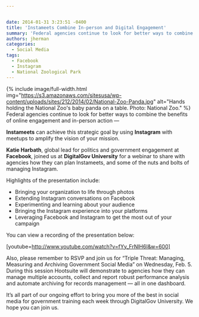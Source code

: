 ```yaml
---


date: 2014-01-31 3:23:51 -0400
title: 'Instameets Combine In-person and Digital Engagement'
summary: 'Federal agencies continue to look for better ways to combine the benefits of online engagement and in-person action &amp;#8212; Instameets can achieve this strategic goal by using Instagram with meetups to amplify the vision of your mission. Katie Harbath, global'
authors: jherman
categories:
  - Social Media
tags:
  - Facebook
  - Instagram
  - National Zoological Park
---
```


{% include image/full-width.html img="https://s3.amazonaws.com/sitesusa/wp-content/uploads/sites/212/2014/02/National-Zoo-Panda.jpg" alt="Hands holding the National Zoo's baby panda on a table. Photo: National Zoo." %}
Federal agencies continue to look for better ways to combine the benefits of online engagement and in-person action &#8212;

**Instameets** can achieve this strategic goal by using **Instagram** with meetups to amplify the vision of your mission.

**Katie Harbath**, global lead for politics and government engagement at **Facebook**, joined us at **DigitalGov University** for a webinar to share with agencies how they can plan Instameets, and some of the nuts and bolts of managing Instagram.

Highlights of the presentation include:

  * Bringing your organization to life through photos
  * Extending Instagram conversations on Facebook
  * Experimenting and learning about your audience
  * Bringing the Instagram experience into your platforms
  * Leveraging Facebook and Instagram to get the most out of your campaign

You can view a recording of the presentation below:

[youtube=http://www.youtube.com/watch?v=fYy_FrNlH6I&w=600]

Also, please remember to RSVP and join us for &#8220;Triple Threat: Managing, Measuring and Archiving Government Social Media&#8221; on Wednesday, Feb. 5. During this session Hootsuite will demonstrate to agencies how they can manage multiple accounts, collect and report robust performance analysis and automate archiving for records management &#8212; all in one dashboard.

It’s all part of our ongoing effort to bring you more of the best in social media for government training each week through DigitalGov University. We hope you can join us.